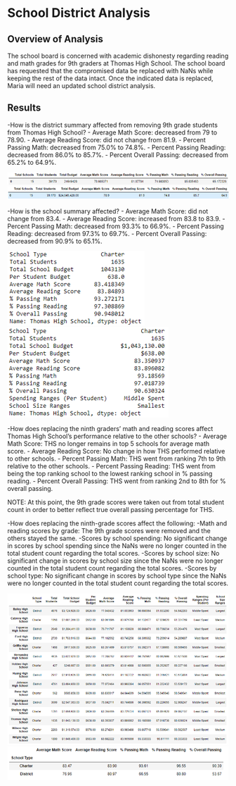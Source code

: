 # School District Analysis

## Overview of Analysis
The school board is concerned with academic dishonesty regarding reading and math grades for 9th graders at Thomas High School. The school board has requested that the compromised data be replaced with NaNs while keeping the rest of the data intact. Once the indicated data is replaced, Maria will need an updated school district analysis. 

## Results
-How is the district summary affected from removing 9th grade students from Thomas High School?
    - Average Math Score: decreased from 79 to 78.90.
    - Average Reading Score: did not change from 81.9.
    - Percent Passing Math: decreased from 75.0% to 74.8%.
    - Percent Passing Reading: decreased from 86.0% to 85.7%.
    - Percent Overall Passing: decreased from 65.2% to 64.9%.
    
![District Summary Before](resources/district_summary_before.png)
![District Summary After](resources/district_summary_after.png)
    
-How is the school summary affected?
    - Average Math Score: did not change from 83.4.
    - Average Reading Score: increased from 83.8 to 83.9.
    - Percent Passing Math: decreased from 93.3% to 66.9%.
    - Percent Passing Reading: decreased from 97.3% to 69.7%.
    - Percent Overall Passing: decreased from 90.9% to 65.1%.
    
![Thomas High School Summary Before](resources/ths_summary_before.png)
![Thomas High School Summary After](resources/ths_summary_after.png)

-How does replacing the ninth graders’ math and reading scores affect Thomas High School’s performance relative to the other schools?
    - Average Math Score: THS no longer remains in top 5 schools for average math score.
    - Average Reading Score: No change in how THS performed relative to other schools. 
    - Percent Passing Math: THS went from ranking 7th to 9th relative to the other schools. 
    - Percent Passing Reading: THS went from being the top ranking school to the lowest ranking school in % passing reading.
    - Percent Overall Passing: THS went from ranking 2nd to 8th for % overall passing.
    
NOTE: At this point, the 9th grade scores were taken out from total student count in order to better reflect true overall passing percentage for THS.

-How does replacing the ninth-grade scores affect the following:
    -Math and reading scores by grade: The 9th grade scores were removed and the others stayed the same.
    -Scores by school spending: No significant change in scores by school spending since the NaNs were no longer counted in the total student count regarding the total scores. 
    -Scores by school size: No significant change in scores by school size since the NaNs were no longer counted in the total student count regarding the total scores.
    -Scores by school type: No significant change in scores by school type since the NaNs were no longer counted in the total student count regarding the total scores.

![District Summary by School Size and Spending](resources/district_summary_complete.png)
![District Summary by School Type](resources/district_summary_schooltype.png)

